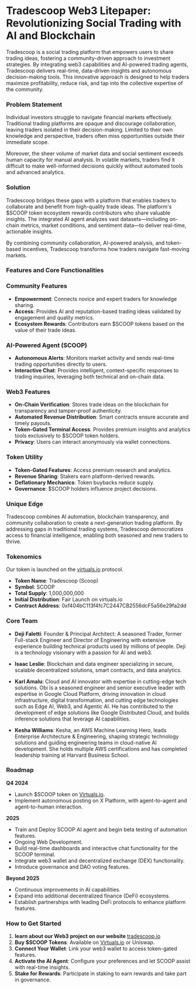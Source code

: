 # Tradescoop Web3 Litepaper: Revolutionizing Social Trading with AI and Blockchain
Tradescoop is a social trading platform that empowers users to share trading ideas, fostering a community-driven approach to investment strategies. By integrating web3 capabilities and AI-powered trading agents, Tradescoop delivers real-time, data-driven insights and autonomous decision-making tools. This innovative approach is designed to help traders maximize profitability, reduce risk, and tap into the collective expertise of the community.

### **Problem Statement**

Individual investors struggle to navigate financial markets effectively. Traditional trading platforms are opaque and discourage collaboration, leaving traders isolated in their decision-making. Limited to their own knowledge and perspective, traders often miss opportunities outside their immediate scope.

Moreover, the sheer volume of market data and social sentiment exceeds human capacity for manual analysis. In volatile markets, traders find it difficult to make well-informed decisions quickly without automated tools and advanced analytics.

### **Solution**

Tradescoop bridges these gaps with a platform that enables traders to collaborate and benefit from high-quality trade ideas. The platform's $SCOOP token ecosystem rewards contributors who share valuable insights. The integrated AI agent analyzes vast datasets—including on-chain metrics, market conditions, and sentiment data—to deliver real-time, actionable insights.

By combining community collaboration, AI-powered analysis, and token-based incentives, Tradescoop transforms how traders navigate fast-moving markets.

### **Features and Core Functionalities**

### **Community Features**

- **Empowerment**: Connects novice and expert traders for knowledge sharing.
- **Access**: Provides AI and reputation-based trading ideas validated by engagement and quality metrics.
- **Ecosystem Rewards**: Contributors earn $SCOOP tokens based on the value of their trade ideas.

### **AI-Powered Agent (SCOOP)**

- **Autonomous Alerts**: Monitors market activity and sends real-time trading opportunities directly to users.
- **Interactive Chat**: Provides intelligent, context-specific responses to trading inquiries, leveraging both technical and on-chain data.

### **Web3 Features**

- **On-Chain Verification**: Stores trade ideas on the blockchain for transparency and tamper-proof authenticity.
- **Automated Revenue Distribution**: Smart contracts ensure accurate and timely payouts.
- **Token-Gated Terminal Access**: Provides premium insights and analytics tools exclusively to $SCOOP token holders.
- **Privacy**: Users can interact anonymously via wallet connections.

### **Token Utility**

- **Token-Gated Features**: Access premium research and analytics.
- **Revenue Sharing**: Stakers earn platform-derived rewards.
- **Deflationary Mechanics**: Token buybacks reduce supply.
- **Governance**: $SCOOP holders influence project decisions.

### **Unique Edge**

Tradescoop combines AI automation, blockchain transparency, and community collaboration to create a next-generation trading platform. By addressing gaps in traditional trading systems, Tradescoop democratizes access to financial intelligence, enabling both seasoned and new traders to thrive.

### **Tokenomics**

Our token is launched on the [virtuals.io](https://app.virtuals.io/virtuals/16098) protocol.
- **Token Name**: Tradescoop (Scoop)
- **Symbol**: SCOOP
- **Total Supply**: 1,000,000,000
- **Initial Distribution**: Fair Launch on virtuals.io
- **Contract Address**: 0xf404bC113f4fc7C2447CB2556dcF5a56e29fa2dd

### **Core Team**

- **Deji Faletti**: Founder & Principal Architect: A seasoned Trader, former Full-stack Engineer and Director of Engineering with extensive experience building technical products used by millions of people. Deji is a technology visionary with a passion for AI and web3.

- **Isaac Leslie**: Blockchain and data engineer specializing in secure, scalable decentralized solutions, smart contracts, and data analytics.

- **Karl Amalu**: Cloud and AI innovator with expertise in cutting-edge tech solutions. Obi is a seasoned engineer and senior executive leader with expertise in Google Cloud Platform, driving innovation in cloud infrastructure, digital transformation, and cutting edge technologies such as Edge AI, Web3, and Agentic AI. He has contributed to the development of edge solutions like Google Distributed Cloud, and builds inference solutions that leverage AI capabilities.

- **Kesha Williams**: Kesha, an AWS Machine Learning Hero, leads Enterprise Architecture & Engineering, shaping strategic technology solutions and guiding engineering teams in cloud-native AI development. She holds multiple AWS certifications and has completed leadership training at Harvard Business School.

### **Roadmap**

**Q4 2024**

- Launch $SCOOP token on [Virtuals.io](http://virtuals.io/).
- Implement autonomous posting on X Platform, with agent-to-agent and agent-to-human interaction.

**2025**

- Train and Deploy SCOOP AI agent and begin beta testing of automation features.
- Ongoing Web Development.
- Build real-time dashboards and interactive chat functionality for the SCOOP terminal.
- Integrate web3 wallet and decentralized exchange (DEX) functionality.
- Introduce governance and DAO voting features.

**Beyond 2025**

- Continuous improvements in AI capabilities.
- Expand into additional decentralized finance (DeFi) ecosystems.
- Establish partnerships with leading DeFi protocols to enhance platform features.

### **How to Get Started**
1. **learn about our Web3 project on our website** [tradescoop.io](https://tradwscoop.io/scoop-token-launch)
2. **Buy $SCOOP Tokens**: Available on [Virtuals.io](https://app.virtuals.io/virtuals/16098) or Uniswap.
3. **Connect Your Wallet**: Link your web3 wallet to access token-gated features.
4. **Activate the AI Agent**: Configure your preferences and let SCOOP assist with real-time insights.
5. **Stake for Rewards**: Participate in staking to earn rewards and take part in governance.
